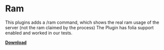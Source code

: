 # Ram
This plugins adds a /ram command, which shows the real ram usage of the server (not the ram claimed by the process)
The Plugin has folia support enabled and worked in our tests.

[**Download**](https://ci.zvcdn.de/job/Ram-Plugin/lastSuccessfulBuild/artifact/target/ram.jar)
